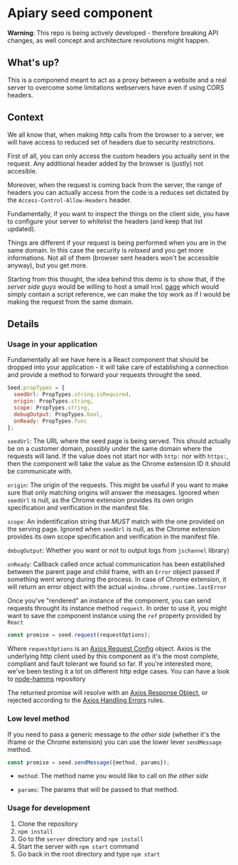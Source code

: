 # Apiary seed component

**Warning**: This repo is being actively developed - therefore breaking API changes,
as well concept and architecture revolutions might happen.

## What's up?

This is a componend meant to act as a proxy between a website and a real server
to overcome some limitations webservers have even if using CORS headers.

## Context

We all know that, when making http calls from the browser to a server, we will
have access to reduced set of headers due to security restrictions.

First of all, you can only access the custom headers you actually sent in the
request. Any additional header added by the browser is (justly) not accesible.

Moreover, when the request is coming back from the server, the range of headers
you can actually access from the code is a reduces set dictated by the
`Access-Control-Allow-Headers` header.

Fundamentally, if you want to inspect the things on the client side, you have
to configure your server to whitelist the headers (and keep that list updated).

Things are different if your request is being performed when you are in the same
domain. In this case the security is *relaxed* and you get more informations. Not
all of them (browser sent headers won't be accessible anyway), but you get more.

Starting from this thought, the idea behind this demo is to show that, if the
*server side guys* would be willing to host a small `html` [page][1] which would
simply contain a script reference, we can make the toy work as if I would be
making the request from the same domain.

## Details

### Usage in your application
Fundamentally all we have here is a React component that should be dropped into
your application - it will take care of establishing a connection and provide
a method to forward your requests throught the seed.

```javascript
Seed.propTypes = {
  seedUrl: PropTypes.string.isRequired,
  origin: PropTypes.string,
  scope: PropTypes.string,
  debugOutput: PropTypes.bool,
  onReady: PropTypes.func
};
```

`seedUrl`: The URL where the seed page is being served. This should actually be
on a customer domain, possibly under the same domain where the requests will land.
If the value does not start nor with `http:` nor with `https:`, then the component
will take the value as the Chrome extension ID it should be communicate with.

`origin`: The origin of the requests. This might be useful if you want to make sure
that only matching origins will answer the messages. Ignored when `seedUrl` is null,
as the Chrome extension provides its own origin specification and verification
in the manifest file.

`scope`: An indentification string that *MUST* match with the one provided on the
serving page. Ignored when `seedUrl` is null, as the Chrome extension provides its
 own scope specification and verification in the manifest file.

`debugOutput`: Whether you want or not to output logs from `jschannel` library)

`onReady`: Callback called once actual communication has been established between
the parent page and child frame, with an `Error` object passed if something went
wrong during the process. In case of Chrome extension, it will return an error
object with the actual `window.chrome.runtime.lastError`

Once you've "rendered" an instance of the component, you can send requests throught
its instance method `request`. In order to use it, you might want to save the
component instance using the `ref` property provided by `React`

```javascript
const promise = seed.request(requestOptions);
```

Where `requestOptions` is an [Axios Request Config][7] object. Axios is the
underlying http client used by this component as it's the most complete,
compliant and fault tolerant we found so far. If you're interested more, we've
been testing it a lot on different http edge cases. You can have a look to
[node-hamms][8] repository

The returned promise will resolve with an [Axios Response Object][9], or rejected
according to the [Axios Handling Errors][10] rules.

### Low level method

If you need to pass a generic message to _the other side_ (whether it's the iframe
or the Chrome extension) you can use the lower lever `sendMessage` method.

```javascript
const promise = seed.sendMessage({method, params});
```

- `method`: The method name you would like to call on _the other side_

- `params`: The params that will be passed to that method.

### Usage for development

1. Clone the repository
2. `npm install`
3. Go to the `server` directory and `npm install`
4. Start the server with `npm start` command
4. Go back in the root directory and type `npm start`


[1]: https://github.com/apiaryio/apiary-console-seed/blob/master/serve-seed.ejs
[2]: https://github.com/apiaryio/apiary-console-seed/blob/master/client/public/apiary-customer-seed.js
[3]: https://developer.mozilla.org/en-US/docs/Web/API/Channel_Messaging_API
[5]: https://github.com/mozilla/jschannel
[6]: https://developer.mozilla.org/en-US/docs/Web/Security/Subresource_Integrity
[7]: https://github.com/axios/axios#request-config
[8]: https://github.com/apiaryio/node-hamms
[9]: https://github.com/axios/axios#response-schema
[10]: https://github.com/axios/axios#handling-errors
